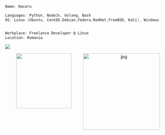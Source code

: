 ```cs
Name: Haceru

Languages: Python, NodeJs, Golang, Bash
OS: Linux [Ubuntu, CentOS,Debian,Fedora,RedHat,FreeBSD, Kali], Windows


Workplace: Freelance Developer @ Linux
Location: Romania


```
[![](https://visitcount.itsvg.in/api?id=haceru1337&label=Profile%20Views&color=12&icon=6&pretty=true)](https://visitcount.itsvg.in)

<p align="center">
  <img height="180em" src="https://github-readme-stats.vercel.app/api?username=haceru1337&hide_border=true&show_icons=true&theme=dark" align = "center"/>
  <img align="right" alt="jpg" width="250px" src="https://github-readme-stats.vercel.app/api/top-langs/?username=haceru1337&theme=dark&hide_border=true&include_all_commits=false&count_private=false&layout=compact" />
</p>

